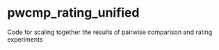# pwcmp_rating_unified
Code for scaling together the results of pairwise comparison and rating experiments
